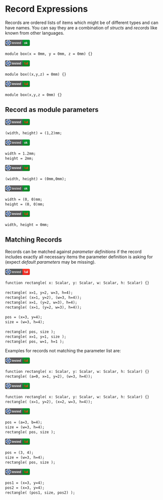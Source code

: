 
# Record Expressions

Records are ordered lists of items which might be of different types and can have names.
You can say they are a combination of *structs* and *records* like known from other languages.

[![test](.test/record_named_record.png)](.test/record_named_record.log)

```µcad,record_named_record
module box(x = 0mm, y = 0mm, z = 0mm) {}
```

[![test](.test/record_parameters_A.png)](.test/record_parameters_A.log)

```µcad,record_parameters_A#fail
module box((x,y,z) = 0mm) {}
```

[![test](.test/record_parameters_C.png)](.test/record_parameters_C.log)

```µcad,record_parameters_C#fail
module box(x,y,z = 0mm) {}
```

## Record as module parameters

[![test](.test/record_fields_A.png)](.test/record_fields_A.log)

```µcad,record_fields_A#fail
(width, height) = (1,2)mm;
```

[![test](.test/record_fields_B.png)](.test/record_fields_B.log)

```µcad,record_fields_B
width = 1.2mm;
height = 2mm;
```

[![test](.test/record_fields_C.png)](.test/record_fields_C.log)

```µcad,record_fields_C#fail
(width, height) = (0mm,0mm);
```

[![test](.test/record_fields_D.png)](.test/record_fields_D.log)

```µcad,record_fields_D
width = (0, 0)mm;
height = (0, 0)mm;
```

[![test](.test/record_fields_E.png)](.test/record_fields_E.log)

```µcad,record_fields_E#fail
width, height = 0mm;
```

## Matching Records

Records can be matched against *parameter definitions* if the record includes exactly all necessary items the parameter definition is asking for (expect *default parameters* may be missing).

[![test](.test/record_matching.png)](.test/record_matching.log)

```µcad,record_matching
function rectangle( x: Scalar, y: Scalar, w: Scalar, h: Scalar) {}

rectangle( x=1, y=2, w=3, h=4);
rectangle( (x=1, y=2), (w=3, h=4));
rectangle( x=1, (y=2, w=3), h=4);
rectangle( (x=1, (y=2, w=3), h=4));

pos = (x=3, y=4);
size = (w=3, h=4);

rectangle( pos, size );
rectangle( x=1, y=1, size );
rectangle( pos, w=1, h=1 );
```

Examples for records not matching the parameter list are:

[![test](.test/record_matching_err1.png)](.test/record_matching_err1.log)

```µcad,record_matching_err1#fail
function rectangle( x: Scalar, y: Scalar, w: Scalar, h: Scalar) {}
rectangle( (a=0, x=1, y=2), (w=3, h=4));
```

[![test](.test/record_matching_err2.png)](.test/record_matching_err2.log)

```µcad,record_matching_err2#fail
function rectangle( x: Scalar, y: Scalar, w: Scalar, h: Scalar) {}
rectangle( (x=1, y=2), (x=2, w=3, h=4));
```

[![test](.test/record_matching_err3.png)](.test/record_matching_err3.log)

```µcad,record_matching_err3#fail
pos = (a=3, b=4);
size = (w=3, h=4);
rectangle( pos, size );
```

[![test](.test/record_matching_err4.png)](.test/record_matching_err4.log)

```µcad,record_matching_err4#fail
pos = (3, 4);
size = (w=3, h=4);
rectangle( pos, size );
```

[![test](.test/record_matching_err5.png)](.test/record_matching_err5.log)

```µcad,record_matching_err5#fail
pos1 = (x=3, y=4);
pos2 = (x=3, y=4);
rectangle( (pos1, size, pos2) );
```
